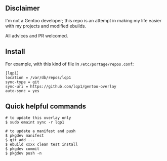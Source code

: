 ## Disclaimer

I'm not a Gentoo developer; this repo is an attempt in making my life easier
with my projects and modified ebuilds.

All advices and PR welcomed.

## Install

For example, with this kind of file in `/etc/portage/repos.conf`:

```
[lqp1]
location = /var/db/repos/lqp1
sync-type = git
sync-uri = https://github.com/lqp1/gentoo-overlay
auto-sync = yes
```

## Quick helpful commands

```
# to update this overlay only
$ sudo emaint sync -r lqp1

# to update a manifest and push
$ pkgdev manifest
$ git add ...
$ ebuild xxxx clean test install
$ pkgdev commit
$ pkgdev push -n

```
